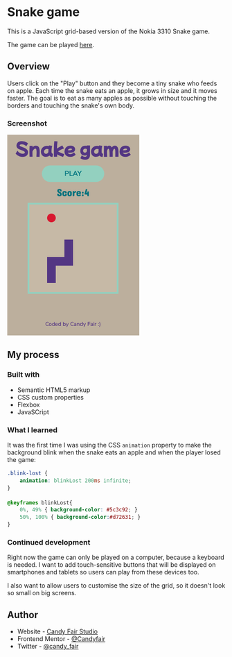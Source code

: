 # Snake game

This is a JavaScript grid-based version of the Nokia 3310 Snake game.

The game can be played [here](https://snake-rose.vercel.app).

## Overview

Users click on the "Play" button and they become a tiny snake who feeds on apple. Each time the snake eats an apple, it grows in size and it moves faster. The goal is to eat as many apples as possible without touching the borders and touching the snake's own body. 


### Screenshot

![Screenshop v1](./img/snakev1-preview.png)


## My process

### Built with

- Semantic HTML5 markup
- CSS custom properties
- Flexbox
- JavaSCript

### What I learned

It was the first time I was using the CSS `animation` property to make the background blink when the snake eats an apple and when the player losed the game:

```css
.blink-lost {
    animation: blinkLost 200ms infinite;
}

@keyframes blinkLost{ 
    0%, 49% { background-color: #5c3c92; } 
    50%, 100% { background-color:#d72631; } 
}
```


### Continued development

Right now the game can only be played on a computer, because a keyboard is needed. I want to add touch-sensitive buttons that will be displayed on smartphones and tablets so users can play from these devices too. 

I also want to allow users to customise the size of the grid, so it doesn't look so small on big screens. 


## Author

- Website - [Candy Fair Studio](https://www.candyfairstudio.com)
- Frontend Mentor - [@Candyfair](https://www.frontendmentor.io/profile/Candyfair)
- Twitter - [@candy_fair](https://twitter.com/candy_fair)

